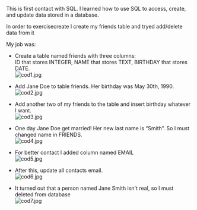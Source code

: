 This is first contact with SQL. I learned how to use SQL to access, create, and update data stored in a database.

In order to exercisecreate I create my friends table and tryed add/delete data from it

My job was:
- Create a table named friends with three columns:  
ID that stores INTEGER,
NAME that stores TEXT,
BIRTHDAY that stores DATE.  
![cod1.jpg](https://github.com/mario-moscicki/sql-codecademy/blob/master/Manipulation/cod1.jpg)

- Add Jane Doe to table friends. Her birthday was May 30th, 1990.  
![cod2.jpg](https://github.com/mario-moscicki/sql-codecademy/blob/master/Manipulation/cod2.jpg)
- Add another two of my friends to the table and insert birthday whatever I want.  
![cod3.jpg](https://github.com/mario-moscicki/sql-codecademy/blob/master/Manipulation/cod3.jpg)
- One day Jane Doe get married! Her new last name is “Smith”. So I must changed name in FRIENDS.  
![cod4.jpg](https://github.com/mario-moscicki/sql-codecademy/blob/master/Manipulation/cod4.jpg)
- For better contact I added column named EMAIL  
![cod5.jpg](https://github.com/mario-moscicki/sql-codecademy/blob/master/Manipulation/cod5.jpg)
- After this, update all contacts email.  
![cod6.jpg](https://github.com/mario-moscicki/sql-codecademy/blob/master/Manipulation/cod6.jpg)
- It turned out that a person named Jane Smith isn't real, so I must deleted from database  
![cod7.jpg](https://github.com/mario-moscicki/sql-codecademy/blob/master/Manipulation/cod7.jpg)
